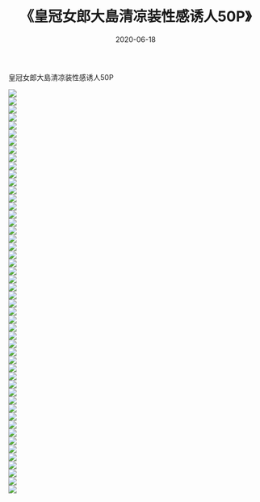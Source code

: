 ﻿---
layout: post
title:  《皇冠女郎大島清凉装性感诱人50P》
date:   2020-06-18
img: http://img.660000.xyz/Sharelink/性感/2020/皇冠女郎大島清凉装性感诱人50P/000.jpg
categories: [美女, 清纯, 唯美]
---

皇冠女郎大島清凉装性感诱人50P

  ![](http://img.660000.xyz/Sharelink/性感/2020/皇冠女郎大島清凉装性感诱人50P/001.jpg) <br> ![](http://img.660000.xyz/Sharelink/性感/2020/皇冠女郎大島清凉装性感诱人50P/002.jpg) <br> ![](http://img.660000.xyz/Sharelink/性感/2020/皇冠女郎大島清凉装性感诱人50P/003.jpg) <br> ![](http://img.660000.xyz/Sharelink/性感/2020/皇冠女郎大島清凉装性感诱人50P/004.jpg) <br> ![](http://img.660000.xyz/Sharelink/性感/2020/皇冠女郎大島清凉装性感诱人50P/005.jpg) <br> ![](http://img.660000.xyz/Sharelink/性感/2020/皇冠女郎大島清凉装性感诱人50P/006.jpg) <br> ![](http://img.660000.xyz/Sharelink/性感/2020/皇冠女郎大島清凉装性感诱人50P/007.jpg) <br> ![](http://img.660000.xyz/Sharelink/性感/2020/皇冠女郎大島清凉装性感诱人50P/008.jpg) <br> ![](http://img.660000.xyz/Sharelink/性感/2020/皇冠女郎大島清凉装性感诱人50P/009.jpg) <br> ![](http://img.660000.xyz/Sharelink/性感/2020/皇冠女郎大島清凉装性感诱人50P/010.jpg) <br> ![](http://img.660000.xyz/Sharelink/性感/2020/皇冠女郎大島清凉装性感诱人50P/011.jpg) <br> ![](http://img.660000.xyz/Sharelink/性感/2020/皇冠女郎大島清凉装性感诱人50P/012.jpg) <br> ![](http://img.660000.xyz/Sharelink/性感/2020/皇冠女郎大島清凉装性感诱人50P/013.jpg) <br> ![](http://img.660000.xyz/Sharelink/性感/2020/皇冠女郎大島清凉装性感诱人50P/014.jpg) <br> ![](http://img.660000.xyz/Sharelink/性感/2020/皇冠女郎大島清凉装性感诱人50P/015.jpg) <br> ![](http://img.660000.xyz/Sharelink/性感/2020/皇冠女郎大島清凉装性感诱人50P/016.jpg) <br> ![](http://img.660000.xyz/Sharelink/性感/2020/皇冠女郎大島清凉装性感诱人50P/017.jpg) <br> ![](http://img.660000.xyz/Sharelink/性感/2020/皇冠女郎大島清凉装性感诱人50P/018.jpg) <br> ![](http://img.660000.xyz/Sharelink/性感/2020/皇冠女郎大島清凉装性感诱人50P/019.jpg) <br> ![](http://img.660000.xyz/Sharelink/性感/2020/皇冠女郎大島清凉装性感诱人50P/020.jpg) <br> ![](http://img.660000.xyz/Sharelink/性感/2020/皇冠女郎大島清凉装性感诱人50P/021.jpg) <br> ![](http://img.660000.xyz/Sharelink/性感/2020/皇冠女郎大島清凉装性感诱人50P/022.jpg) <br> ![](http://img.660000.xyz/Sharelink/性感/2020/皇冠女郎大島清凉装性感诱人50P/023.jpg) <br> ![](http://img.660000.xyz/Sharelink/性感/2020/皇冠女郎大島清凉装性感诱人50P/024.jpg) <br> ![](http://img.660000.xyz/Sharelink/性感/2020/皇冠女郎大島清凉装性感诱人50P/025.jpg) <br> ![](http://img.660000.xyz/Sharelink/性感/2020/皇冠女郎大島清凉装性感诱人50P/026.jpg) <br> ![](http://img.660000.xyz/Sharelink/性感/2020/皇冠女郎大島清凉装性感诱人50P/027.jpg) <br> ![](http://img.660000.xyz/Sharelink/性感/2020/皇冠女郎大島清凉装性感诱人50P/028.jpg) <br> ![](http://img.660000.xyz/Sharelink/性感/2020/皇冠女郎大島清凉装性感诱人50P/029.jpg) <br> ![](http://img.660000.xyz/Sharelink/性感/2020/皇冠女郎大島清凉装性感诱人50P/030.jpg) <br> ![](http://img.660000.xyz/Sharelink/性感/2020/皇冠女郎大島清凉装性感诱人50P/031.jpg) <br> ![](http://img.660000.xyz/Sharelink/性感/2020/皇冠女郎大島清凉装性感诱人50P/032.jpg) <br> ![](http://img.660000.xyz/Sharelink/性感/2020/皇冠女郎大島清凉装性感诱人50P/033.jpg) <br> ![](http://img.660000.xyz/Sharelink/性感/2020/皇冠女郎大島清凉装性感诱人50P/034.jpg) <br> ![](http://img.660000.xyz/Sharelink/性感/2020/皇冠女郎大島清凉装性感诱人50P/035.jpg) <br> ![](http://img.660000.xyz/Sharelink/性感/2020/皇冠女郎大島清凉装性感诱人50P/036.jpg) <br> ![](http://img.660000.xyz/Sharelink/性感/2020/皇冠女郎大島清凉装性感诱人50P/037.jpg) <br> ![](http://img.660000.xyz/Sharelink/性感/2020/皇冠女郎大島清凉装性感诱人50P/038.jpg) <br> ![](http://img.660000.xyz/Sharelink/性感/2020/皇冠女郎大島清凉装性感诱人50P/039.jpg) <br> ![](http://img.660000.xyz/Sharelink/性感/2020/皇冠女郎大島清凉装性感诱人50P/040.jpg) <br> ![](http://img.660000.xyz/Sharelink/性感/2020/皇冠女郎大島清凉装性感诱人50P/041.jpg) <br> ![](http://img.660000.xyz/Sharelink/性感/2020/皇冠女郎大島清凉装性感诱人50P/042.jpg) <br> ![](http://img.660000.xyz/Sharelink/性感/2020/皇冠女郎大島清凉装性感诱人50P/043.jpg) <br> ![](http://img.660000.xyz/Sharelink/性感/2020/皇冠女郎大島清凉装性感诱人50P/044.jpg) <br> ![](http://img.660000.xyz/Sharelink/性感/2020/皇冠女郎大島清凉装性感诱人50P/045.jpg) <br> ![](http://img.660000.xyz/Sharelink/性感/2020/皇冠女郎大島清凉装性感诱人50P/046.jpg) <br> ![](http://img.660000.xyz/Sharelink/性感/2020/皇冠女郎大島清凉装性感诱人50P/047.jpg) <br> ![](http://img.660000.xyz/Sharelink/性感/2020/皇冠女郎大島清凉装性感诱人50P/048.jpg) <br> ![](http://img.660000.xyz/Sharelink/性感/2020/皇冠女郎大島清凉装性感诱人50P/049.jpg) <br> ![](http://img.660000.xyz/Sharelink/性感/2020/皇冠女郎大島清凉装性感诱人50P/050.jpg) <br>